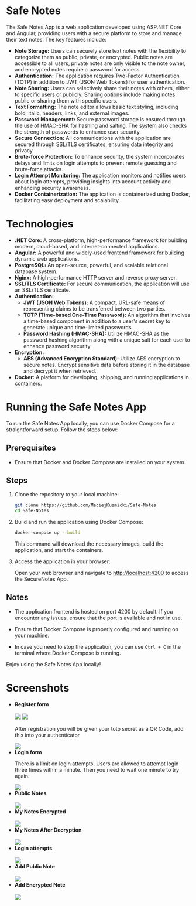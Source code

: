 # Safe Notes 
<p>The Safe Notes App is a web application developed using ASP.NET Core and Angular, providing users with a secure platform to store and manage their text notes. The key features include:</p>

<ul>
    <li><strong>Note Storage:</strong> Users can securely store text notes with the flexibility to categorize them as public, private, or encrypted. Public notes are accessible to all users, private notes are only visible to the note owner, and encrypted notes require a password for access.</li>
    <li><strong>Authentication:</strong> The application requires Two-Factor Authentication (TOTP) in addition to JWT (JSON Web Tokens) for user authentication.</li>
    <li><strong>Note Sharing:</strong> Users can selectively share their notes with others, either to specific users or publicly. Sharing options include making notes public or sharing them with specific users.</li>
    <li><strong>Text Formatting:</strong> The note editor allows basic text styling, including bold, italic, headers, links, and external images.</li>
    <li><strong>Password Management:</strong> Secure password storage is ensured through the use of HMAC-SHA for hashing and salting. The system also checks the strength of passwords to enhance user security.</li>
    <li><strong>Secure Connection:</strong> All communications with the application are secured through SSL/TLS certificates, ensuring data integrity and privacy.</li>
    <li><strong>Brute-force Protection:</strong> To enhance security, the system incorporates delays and limits on login attempts to prevent remote guessing and brute-force attacks.</li>
    <li><strong>Login Attempt Monitoring:</strong> The application monitors and notifies users about login attempts, providing insights into account activity and enhancing security awareness.</li>
    <li><strong>Docker Containerization:</strong> The application is containerized using Docker, facilitating easy deployment and scalability.</li>
</ul>

# Technologies
  <ul>
        <li><strong>.NET Core:</strong> A cross-platform, high-performance framework for building modern, cloud-based, and internet-connected applications.</li>
        <li><strong>Angular:</strong> A powerful and widely-used frontend framework for building dynamic web applications.</li>
        <li><strong>PostgreSQL:</strong> An open-source, powerful, and scalable relational database system.</li>
        <li><strong>Nginx:</strong> A high-performance HTTP server and reverse proxy server.</li>
        <li><strong>SSL/TLS Certificate:</strong> For secure communication, the application will use an SSL/TLS certificate.</li>
        <li><strong>Authentication:</strong>
            <ul>
                <li><strong>JWT (JSON Web Tokens):</strong> A compact, URL-safe means of representing claims to be transferred between two parties.</li>
                <li><strong>TOTP (Time-based One-Time Password):</strong> An algorithm that involves a time-based component in addition to a user's secret key to generate unique and time-limited passwords.</li>
                <li><strong>Password Hashing (HMAC-SHA):</strong> Utilize HMAC-SHA as the password hashing algorithm along with a unique salt for each user to enhance password security.</li>
            </ul>
        </li>
        <li><strong>Encryption:</strong>
            <ul>
                <li><strong>AES (Advanced Encryption Standard):</strong> Utilize AES encryption to secure notes. Encrypt sensitive data before storing it in the database and decrypt it when retrieved.</li>
            </ul>
        </li>
        <li><strong>Docker:</strong> A platform for developing, shipping, and running applications in containers.</li>
    </ul>

# Running the Safe Notes App

To run the Safe Notes App locally, you can use Docker Compose for a straightforward setup. Follow the steps below:

## Prerequisites

- Ensure that Docker and Docker Compose are installed on your system.

## Steps

1. Clone the repository to your local machine:

    ```bash
    git clone https://github.com/MaciejKuzmicki/Safe-Notes
    cd Safe-Notes
    ```

2. Build and run the application using Docker Compose:

    ```bash
    docker-compose up --build
    ```

    This command will download the necessary images, build the application, and start the containers.

3. Access the application in your browser:

    Open your web browser and navigate to [http://localhost:4200](http://localhost:4200) to access the SecureNotes App.

## Notes

- The application frontend is hosted on port 4200 by default. If you encounter any issues, ensure that the port is available and not in use.

- Ensure that Docker Compose is properly configured and running on your machine.

- In case you need to stop the application, you can use `Ctrl + C` in the terminal where Docker Compose is running.

Enjoy using the Safe Notes App locally!

# Screenshots

<ul>
  <li><strong>Register form</strong></li>
  <br />
  <img src="Images/Register_Incorrect_data.png" style="max-width: 100%; height: auto;">
  <img src="Images/Register.png" style="max-width: 100%; height: auto;">
  <p>After registration you will be given your totp secret as a QR Code, add this into your authenticator</p>
  <img src="Images/QR_Code.png" style="max-width: 100%; height: auto;">

  <li><strong>Login form</strong></li>
    <p>There is a limit on login attempts. Users are allowed to attempt login three times within a minute. Then you need to wait one minute to try again.</p>
  <img src="Images/Login_Limit.png" style="max-width: 100%; height: auto;">

  <li><strong>Public Notes</strong></li>
  <br />
  <img src="Images/Public_Notes.png" style="max-width: 100%; height: auto;">

  <li><strong>My Notes Encrypted</strong></li>
  <br />
  <img src="Images/My_Notes_Encrypted.png" style="max-width: 100%; height: auto;">
  
  <li><strong>My Notes After Decryption</strong></li>
  <br />
  <img src="Images/My_Notes_Decrypted.png" style="max-width: 100%; height: auto;">

  <li><strong>Login attempts</strong></li>
  <br />
  <img src="Images/Login_Attempts.png" style="max-width: 100%; height: auto;">
  
  <li><strong>Add Public Note</strong></li>
  <br />
  <img src="Images/Add_Note.png" style="max-width: 100%; height: auto;">

  <li><strong>Add Encrypted Note</strong></li>
  <br />
  <img src="Images/Add_Note_Encrypted.png" style="max-width: 100%; height: auto;">

  
</ul>

